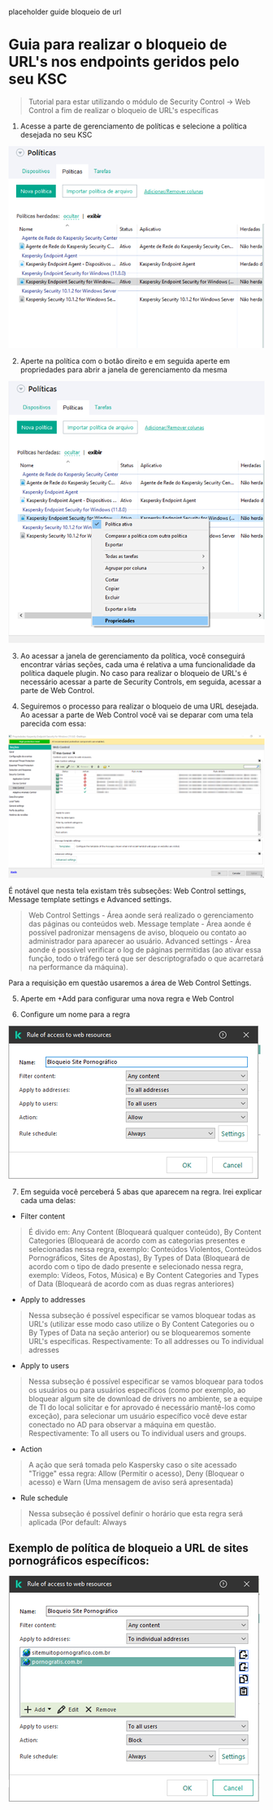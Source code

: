 placeholder guide bloqueio de url
# Guia para realizar o bloqueio de URL's nos endpoints geridos pelo seu KSC
> Tutorial para estar utilizando o módulo de Security Control -> Web Control a fim de realizar o bloqueio de URL's específicas

1. Acesse a parte de gerenciamento de políticas e selecione a política desejada no seu KSC

![alt text](https://github.com/JustHobbs/KasperskyGuide/blob/Corre%C3%A7%C3%A3o-Dispositivos-Sem-Dados/Administra%C3%A7%C3%A3o/Bloqueio%20de%20URL/imagem01.png)

2. Aperte na política com o botão direito e em seguida aperte em propriedades para abrir a janela de gerenciamento da mesma

![alt text](https://github.com/JustHobbs/KasperskyGuide/blob/Corre%C3%A7%C3%A3o-Dispositivos-Sem-Dados/Administra%C3%A7%C3%A3o/Bloqueio%20de%20URL/imagem02.png)

3. Ao acessar a janela de gerenciamento da política, você conseguirá encontrar várias seções, cada uma é relativa a uma funcionalidade da política daquele plugin. No caso para realizar o bloqueio de URL's é necessário acessar a parte de Security Controls, em seguida, acessar a parte de Web Control.

4. Seguiremos o processo para realizar o bloqueio de uma URL desejada. Ao acessar a parte de Web Control você vai se deparar com uma tela parecida com essa:

![alt text](https://github.com/JustHobbs/KasperskyGuide/blob/Corre%C3%A7%C3%A3o-Dispositivos-Sem-Dados/Administra%C3%A7%C3%A3o/Bloqueio%20de%20URL/imagem1.png)

É notável que nesta tela existam três subseções: Web Control settings, Message template settings e Advanced settings.
>Web Control Settings - Área aonde será realizado o gerenciamento das páginas ou conteúdos web.
>Message template - Área aonde é possível padronizar mensagens de aviso, bloqueio ou contato ao administrador para aparecer ao usuário.
>Advanced settings - Área aonde é possível verificar o log de páginas permitidas (ao ativar essa função, todo o tráfego terá que ser descriptografado o que acarretará na performance da máquina).

Para a requisição em questão usaremos a área de Web Control Settings.

5. Aperte em +Add para configurar uma nova regra e Web Control

6. Configure um nome para a regra

![alt text](https://github.com/JustHobbs/KasperskyGuide/blob/Corre%C3%A7%C3%A3o-Dispositivos-Sem-Dados/Administra%C3%A7%C3%A3o/Bloqueio%20de%20URL/imagem03.png)

7. Em seguida você perceberá 5 abas que aparecem na regra. Irei explicar cada uma delas:
- Filter content 
> É divido em: Any Content (Bloqueará qualquer conteúdo), By Content Categories (Bloqueará de acordo com as categorias presentes e selecionadas nessa regra, exemplo: Conteúdos Violentos, Conteúdos Pornográficos, Sites de Apostas), By Types of Data (Bloqueará de acordo com o tipo de dado presente e selecionado nessa regra, exemplo: Vídeos, Fotos, Música) e By Content Categories and Types of Data (Bloqueará de acordo com as duas regras anteriores)
- Apply to addresses 
> Nessa subseção é possível especificar se vamos bloquear todas as URL's (utilizar esse modo caso utilize o By Content Categories ou o By Types of Data na seção anterior) ou se bloquearemos somente URL's específicas. Respectivamente: To all addresses ou To individual adresses
- Apply to users 
> Nessa subseção é possível especificar se vamos bloquear para todos os usuários ou para usuários específicos (como por exemplo, ao bloquear algum site de download de drivers no ambiente, se a equipe de TI do local solicitar e for aprovado é necessário mantê-los como exceção), para selecionar um usuário específico você deve estar conectado no AD para observar a máquina em questão.  Respectivamente: To all users ou To individual users and groups. 
- Action 
> A ação que será tomada pelo Kaspersky caso o site acessado "Trigge" essa regra: Allow (Permitir o acesso), Deny (Bloquear o acesso) e Warn (Uma mensagem de aviso será apresentada)
- Rule schedule 
> Nessa subseção é possível definir o horário que esta regra será aplicada (Por default: Always

## Exemplo de política de bloqueio a URL de sites pornográficos específicos:

![alt text](https://github.com/JustHobbs/KasperskyGuide/blob/Corre%C3%A7%C3%A3o-Dispositivos-Sem-Dados/Administra%C3%A7%C3%A3o/Bloqueio%20de%20URL/imagem04.png)
